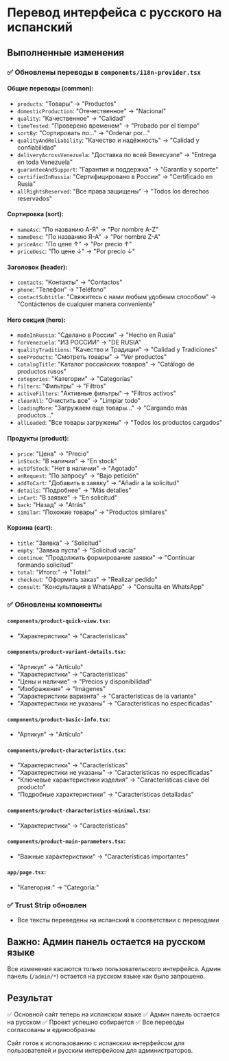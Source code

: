 # Перевод интерфейса с русского на испанский

## Выполненные изменения

### ✅ Обновлены переводы в `components/i18n-provider.tsx`

#### Общие переводы (common):
- `products`: "Товары" → "Productos"
- `domesticProduction`: "Отечественное" → "Nacional"
- `quality`: "Качественное" → "Calidad"
- `timeTested`: "Проверено временем" → "Probado por el tiempo"
- `sortBy`: "Сортировать по..." → "Ordenar por..."
- `qualityAndReliability`: "Качество и надёжность" → "Calidad y confiabilidad"
- `deliveryAcrossVenezuela`: "Доставка по всей Венесуэле" → "Entrega en toda Venezuela"
- `guaranteeAndSupport`: "Гарантия и поддержка" → "Garantía y soporte"
- `certifiedInRussia`: "Сертифицировано в России" → "Certificado en Rusia"
- `allRightsReserved`: "Все права защищены" → "Todos los derechos reservados"

#### Сортировка (sort):
- `nameAsc`: "По названию А-Я" → "Por nombre A-Z"
- `nameDesc`: "По названию Я-А" → "Por nombre Z-A"
- `priceAsc`: "По цене ↑" → "Por precio ↑"
- `priceDesc`: "По цене ↓" → "Por precio ↓"

#### Заголовок (header):
- `contacts`: "Контакты" → "Contactos"
- `phone`: "Телефон" → "Teléfono"
- `contactSubtitle`: "Свяжитесь с нами любым удобным способом" → "Contáctenos de cualquier manera conveniente"

#### Hero секция (hero):
- `madeInRussia`: "Сделано в России" → "Hecho en Rusia"
- `forVenezuela`: "ИЗ РОССИИ" → "DE RUSIA"
- `qualityTraditions`: "Качество и Традиции" → "Calidad y Tradiciones"
- `seeProducts`: "Смотреть товары" → "Ver productos"
- `catalogTitle`: "Каталог российских товаров" → "Catálogo de productos rusos"
- `categories`: "Категории" → "Categorías"
- `filters`: "Фильтры" → "Filtros"
- `activeFilters`: "Активные фильтры" → "Filtros activos"
- `clearAll`: "Очистить все" → "Limpiar todo"
- `loadingMore`: "Загружаем еще товары..." → "Cargando más productos..."
- `allLoaded`: "Все товары загружены" → "Todos los productos cargados"

#### Продукты (product):
- `price`: "Цена" → "Precio"
- `inStock`: "В наличии" → "En stock"
- `outOfStock`: "Нет в наличии" → "Agotado"
- `onRequest`: "По запросу" → "Bajo petición"
- `addToCart`: "Добавить в заявку" → "Añadir a la solicitud"
- `details`: "Подробнее" → "Más detalles"
- `inCart`: "В заявке" → "En solicitud"
- `back`: "Назад" → "Atrás"
- `similar`: "Похожие товары" → "Productos similares"

#### Корзина (cart):
- `title`: "Заявка" → "Solicitud"
- `empty`: "Заявка пуста" → "Solicitud vacía"
- `continue`: "Продолжить формирование заявки" → "Continuar formando solicitud"
- `total`: "Итого:" → "Total:"
- `checkout`: "Оформить заказ" → "Realizar pedido"
- `consult`: "Консультация в WhatsApp" → "Consulta en WhatsApp"

### ✅ Обновлены компоненты

#### `components/product-quick-view.tsx`:
- "Характеристики" → "Características"

#### `components/product-variant-details.tsx`:
- "Артикул" → "Artículo"
- "Характеристики" → "Características"
- "Цены и наличие" → "Precios y disponibilidad"
- "Изображения" → "Imágenes"
- "Характеристики варианта" → "Características de la variante"
- "Характеристики не указаны" → "Características no especificadas"

#### `components/product-basic-info.tsx`:
- "Артикул" → "Artículo"

#### `components/product-characteristics.tsx`:
- "Характеристики" → "Características"
- "Характеристики не указаны" → "Características no especificadas"
- "Ключевые характеристики изделия" → "Características clave del producto"
- "Подробные характеристики" → "Características detalladas"

#### `components/product-characteristics-minimal.tsx`:
- "Характеристики" → "Características"

#### `components/product-main-parameters.tsx`:
- "Важные характеристики" → "Características importantes"

#### `app/page.tsx`:
- "Категория:" → "Categoría:"

### ✅ Trust Strip обновлен
- Все тексты переведены на испанский в соответствии с переводами

## Важно: Админ панель остается на русском языке

Все изменения касаются только пользовательского интерфейса. Админ панель (`/admin/*`) остается на русском языке как было запрошено.

## Результат

✅ Основной сайт теперь на испанском языке
✅ Админ панель остается на русском
✅ Проект успешно собирается
✅ Все переводы согласованы и единообразны

Сайт готов к использованию с испанским интерфейсом для пользователей и русским интерфейсом для администраторов.